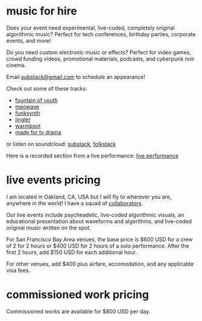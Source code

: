 # music for hire

Does your event need experimental, live-coded, completely original algorithmic
music? Perfect for tech conferences, birthday parties, corporate events, and
more!

Do you need custom electronic music or effects? Perfect for video games, crowd
funding videos, promotional materials, podcasts, and cyberpunk noir cinema.

Email substack@gmail.com to schedule an appearance!

Check out some of these tracks:

* [fountain of youth](http://studio.substack.net/fountain-of-youth?time=1454483142215)
* [meowave](http://studio.substack.net/meowave?time=1447654935655)
* [funksynth](http://studio.substack.net/funksynth?time=1414995950639)
* [jingler](http://studio.substack.net/jingler?time=1447972645449)
* [warmboot](http://studio.substack.net/warmboot?time=1409522147076)
* [made for tv drama](http://studio.substack.net/tv-drama?time=1396837022636)

or listen on soundcloud:
[substack](http://soundcloud.com/substack),
[folkstack](https://soundcloud.com/folkstack)

Here is a recorded section from a live performance:
[live performance](https://soundcloud.com/folkstack/live-code-session)

# live events pricing

I am located in Oakland, CA, USA but I will fly to wherever you are, anywhere in
the world! I have a squad of [collaborators](https://soundcloud.com/folkstack).

Our live events include psycheadelic, live-coded algorithmic visuals, 
an educational presentation about waveforms and algorithms, and live-coded
original music written on the spot.

For San Francisco Bay Area venues, the base price is $600 USD for a crew of 2
for 2 hours or $400 USD for 2 hours of a solo performance. After the first 2
hours, add $150 USD for each additional hour.

For other venues, add $400 plus airfare, accomodation, and any applicable visa
fees.

# commissioned work pricing

Commissioned works are available for $800 USD per day.
